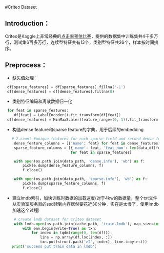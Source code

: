 
#Criteo Dataset

## Introduction：
Criteo是Kaggle上非常经典的[点击率预估比赛](https://www.kaggle.com/c/criteo-display-ad-challenge)，提供的数据集中训练集共4千多万行，测试集6百多万行，连续型特征共有13个，类别型特征共26个，样本按时间排序。


## Preprocess：
- 缺失值处理：

``` python
 df[sparse_features] = df[sparse_features].fillna('-1')
 df[dense_features] = df[dense_features].fillna(0)
```
- 类别特征编码和离散数据归一化

``` python
 for feat in sparse_features:
 	df[feat] = LabelEncoder().fit_transform(df[feat])
 df[dense_features] = MinMaxScaler(feature_range=(0, 1)).fit_transform(df[dense_features])
```
- 构造dense feature和sparse feature的字典，用于后续的embedding

``` python
   # 2.count #unique features for each sparse field and record dense feature field name
    dense_feature_columns = [{'name': feat} for feat in dense_features]
    sparse_feature_columns = [{'name': feat, 'feat_num': len(data_df[feat].unique())}
                              for feat in sparse_features]

    with open(os.path.join(data_path, 'dense.info'), 'wb') as f:
        pickle.dump(dense_feature_columns, f)
        f.close()

    with open(os.path.join(data_path, 'sparse.info'), 'wb') as f:
        pickle.dump(sparse_feature_columns, f)
        f.close()
```
- 建立lmdb索引，加快训练时数据的加载速度(对于4kw的数据量，整个txt文件从实验室服务器的ssd读到内存居然要花近30分钟，实在是太慢了，使用lmdb加速这个过程)

``` python
	# create lmdb dataset for criteo dataset
    with lmdb.open(os.path.join(cache_path, 'train.lmdb'), map_size=int(1e11)) as env:
        with env.begin(write=True) as txn:
            for index in tqdm(range(0, len(df))):
                line = np.array(df.loc[index, :])
                txn.put(struct.pack('>I', index), line.tobytes())
   print('success put train data in lmdb')
```









